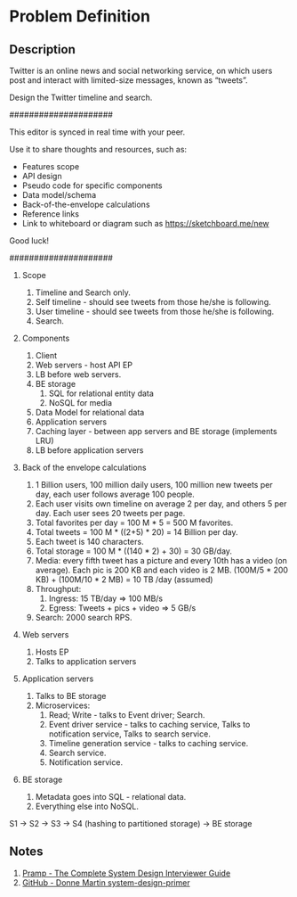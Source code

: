 # Problem Definition

## Description

Twitter is an online news and social networking service, on which users post and interact with limited-size messages, known as “tweets”.

Design the Twitter timeline and search.

#####################

This editor is synced in real time with your peer.

Use it to share thoughts and resources, such as:

- Features scope
- API design
- Pseudo code for specific components
- Data model/schema
- Back-of-the-envelope calculations
- Reference links
- Link to whiteboard or diagram such as https://sketchboard.me/new

Good luck!

#####################

1. Scope
    1. Timeline and Search only.
    1. Self timeline - should see tweets from those he/she is following.
    1. User timeline - should see tweets from those he/she is following.
    1. Search.
  
1. Components
    1. Client
    1. Web servers - host API EP
    1. LB before web servers.
    1. BE storage
        1. SQL for relational entity data
        1. NoSQL for media
    1. Data Model for relational data
    1. Application servers
    1. Caching layer - between app servers and BE storage (implements LRU)
    1. LB before application servers

1. Back of the envelope calculations
    1. 1 Billion users, 100 million daily users, 100 million new tweets per day, each user follows average 100 people.
    1. Each user visits own timeline on average 2 per day, and others 5 per day. Each user sees 20 tweets per page.
    1. Total favorites per day = 100 M * 5 = 500 M favorites.
    1. Total tweets = 100 M * ((2+5) * 20) = 14 Billion per day.
    1. Each tweet is 140 characters.
    1. Total storage = 100 M * ((140 * 2) + 30) = 30 GB/day.
    1. Media: every fifth tweet has a picture and every 10th has a video (on average). Each pic is 200 KB and each video is 2 MB. (100M/5 * 200 KB) + (100M/10 * 2 MB) = 10 TB /day (assumed)
    1. Throughput: 
        1. Ingress: 15 TB/day => 100 MB/s
        1. Egress: Tweets + pics + video => 5 GB/s
    1. Search: 2000 search RPS.

1. Web servers
    1. Hosts EP
    1. Talks to application servers

1. Application servers
    1. Talks to BE storage
    1. Microservices:
        1. Read; Write - talks to Event driver; Search.
        1. Event driver service - talks to caching service, Talks to notification service, Talks to search service.
        1. Timeline generation service - talks to caching service.
        1. Search service.
        1. Notification service.

1. BE storage
    1. Metadata goes into SQL - relational data.
    1. Everything else into NoSQL.
  
S1 -> S2 -> S3 -> S4 (hashing to partitioned storage) -> BE storage
  
## Notes

1. [Pramp - The Complete System Design Interviewer Guide](https://medium.com/@pramp/the-complete-system-design-interviewer-guide-e5d273724db8)
1. [GitHub - Donne Martin system-design-primer](https://github.com/donnemartin/system-design-primer/tree/master/solutions/system_design/twitter)